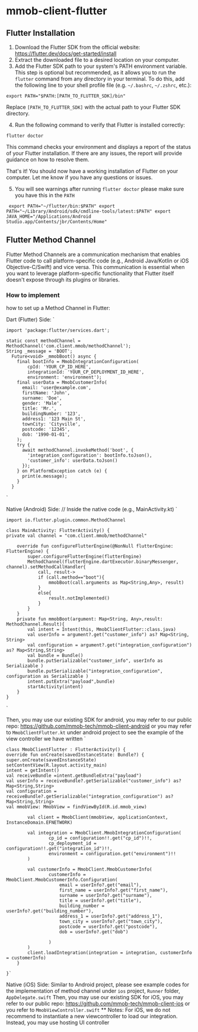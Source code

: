 # mmob-client-flutter

## Flutter Installation

1. Download the Flutter SDK from the official website: https://flutter.dev/docs/get-started/install
2. Extract the downloaded file to a desired location on your computer.
3. Add the Flutter SDK path to your system's PATH environment variable. This step is optional but recommended, as it allows you to run the `flutter` command from any directory in your terminal. To do this, add the following line to your shell profile file (e.g. `~/.bashrc`, `~/.zshrc`, etc.):

`export PATH="$PATH:[PATH_TO_FLUTTER_SDK]/bin"`

Replace `[PATH_TO_FLUTTER_SDK]` with the actual path to your Flutter SDK directory.

4. Run the following command to verify that Flutter is installed correctly:

`flutter doctor`

This command checks your environment and displays a report of the status of your Flutter installation. If there are any issues, the report will provide guidance on how to resolve them.

That's it! You should now have a working installation of Flutter on your computer. Let me know if you have any questions or issues.

5. You will see warnings after running `flutter doctor` please make sure you have this in the `PATH`

`
export PATH="~/flutter/bin:$PATH"
export PATH="~/Library/Android/sdk/cmdline-tools/latest:$PATH"
export JAVA_HOME="/Applications/Android Studio.app/Contents/jbr/Contents/Home"`

## Flutter Method Channel

Flutter Method Channels are a communication mechanism that enables Flutter code to call platform-specific code (e.g., Android Java/Kotlin or iOS Objective-C/Swift) and vice versa. This communication is essential when you want to leverage platform-specific functionality that Flutter itself doesn't expose through its plugins or libraries.

### How to implement

how to set up a Method Channel in Flutter:

Dart (Flutter) Side:
`

    import 'package:flutter/services.dart';
    
    static const methodChannel = MethodChannel('com.client.mmob/methodChannel');
    String _message = 'BOOT';
      Future<void> _mmobBoot() async {
        final bootInfo = MmobIntegrationConfiguration(
            cpId: 'YOUR_CP_ID_HERE',
            integrationId: 'YOUR_CP_DEPLOYMENT_ID_HERE',
            environment: 'environment');
        final userData = MmobCustomerInfo(
          email: 'user@example.com',
          firstName: 'John',
          surname: 'Doe',
          gender: 'Male',
          title: 'Mr.',
          buildingNumber: '123',
          address1: '123 Main St',
          townCity: 'Cityville',
          postcode: '12345',
          dob: '1990-01-01',
        );
        try {
          await methodChannel.invokeMethod('boot', {
            'integration_configuration': bootInfo.toJson(),
            'customer_info': userData.toJson()
          });
        } on PlatformException catch (e) {
          print(e.message);
        }
      }

`

Native (Android) Side:
// Inside the native code (e.g., MainActivity.kt)
`
    
    import io.flutter.plugin.common.MethodChannel    
    
    class MainActivity: FlutterActivity() {
    private val channel = "com.client.mmob/methodChannel"

        override fun configureFlutterEngine(@NonNull flutterEngine: FlutterEngine) {
            super.configureFlutterEngine(flutterEngine)
            MethodChannel(flutterEngine.dartExecutor.binaryMessenger, channel).setMethodCallHandler{
                call, result->
                if (call.method=="boot"){
                    mmobBoot(call.arguments as Map<String,Any>, result)
                }
                else{
                    result.notImplemented()
                }
            }
        }
        private fun mmobBoot(argument: Map<String, Any>,result: MethodChannel.Result){
            val intent = Intent(this, MmobClientFlutter::class.java)
            val userInfo = argument?.get("customer_info") as? Map<String, String>
            val configuration = argument?.get("integration_configuration") as? Map<String,String>
            val bundle = Bundle()
            bundle.putSerializable("customer_info", userInfo as Serializable )
            bundle.putSerializable("integration_configuration", configuration as Serializable )
            intent.putExtra("payload",bundle)
            startActivity(intent)
        }
    }

`

Then, you may use our existing SDK for android, you may refer to our public repo: https://github.com/mmob-tech/mmob-client-android
or you may refer to `MmobClientFlutter.kt` under android project to see the example of the view controller we have written
`

    class MmobClientFlutter : FlutterActivity() {
    override fun onCreate(savedInstanceState: Bundle?) {
    super.onCreate(savedInstanceState)
    setContentView(R.layout.activity_main)
    intent = getIntent()
    val receiveBundle =intent.getBundleExtra("payload")
    val userInfo = receiveBundle?.getSerializable("customer_info") as? Map<String,String>
    val configuration = receiveBundle?.getSerializable("integration_configuration") as? Map<String,String>
    val mmobView: MmobView = findViewById(R.id.mmob_view)
    
            val client = MmobClient(mmobView, applicationContext, InstanceDomain.EFNETWORK)
    
            val integration = MmobClient.MmobIntegrationConfiguration(
                    cp_id = configuration!!.get("cp_id")!!,
                    cp_deployment_id = configuration!!.get("integration_id")!!,
                    environment = configuration.get("environment")!!
            )
    
            val customerInfo = MmobClient.MmobCustomerInfo(
                    customerInfo = MmobClient.MmobCustomerInfo.Configuration(
                        email = userInfo?.get("email"),
                        first_name = userInfo?.get("first_name"),
                        surname = userInfo?.get("surname"),
                        title = userInfo?.get("title"),
                        building_number = userInfo?.get("building_number"),
                        address_1 = userInfo?.get("address_1"),
                        town_city = userInfo?.get("town_city"),
                        postcode = userInfo?.get("postcode"),
                        dob = userInfo?.get("dob")
    
                    )
            )
            client.loadIntegration(integration = integration, customerInfo = customerInfo)
        }

    }`

Native (iOS) Side:
Similar to Android project, please see example codes for the implementation of method channel under `ios` project, `Runner` folder, `AppDelegate.swift`
Then, you may use our existing SDK for iOS, you may refer to our public repo: https://github.com/mmob-tech/mmob-client-ios
or you refer to `MmobViewController.swift`
** Notes: For iOS, we do not recommend to instantiate a new viewcontroller to load our integration. Instead, you may use hosting UI controller
